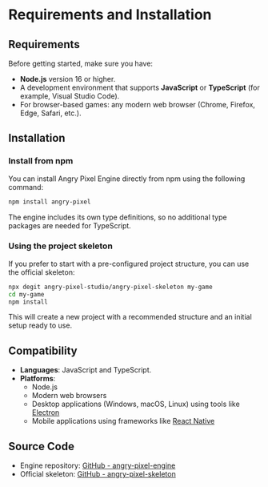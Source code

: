 # Requirements and Installation

## Requirements

Before getting started, make sure you have:

-   **Node.js** version 16 or higher.
-   A development environment that supports **JavaScript** or **TypeScript** (for example, Visual Studio Code).
-   For browser-based games: any modern web browser (Chrome, Firefox, Edge, Safari, etc.).

## Installation

### Install from npm

You can install Angry Pixel Engine directly from npm using the following command:

```bash
npm install angry-pixel
```

The engine includes its own type definitions, so no additional type packages are needed for TypeScript.

### Using the project skeleton

If you prefer to start with a pre-configured project structure, you can use the official skeleton:

```bash
npx degit angry-pixel-studio/angry-pixel-skeleton my-game
cd my-game
npm install
```

This will create a new project with a recommended structure and an initial setup ready to use.

## Compatibility

-   **Languages**: JavaScript and TypeScript.
-   **Platforms**:
    -   Node.js
    -   Modern web browsers
    -   Desktop applications (Windows, macOS, Linux) using tools like [Electron](https://www.electronjs.org/)
    -   Mobile applications using frameworks like [React Native](https://reactnative.dev/)

## Source Code

-   Engine repository: [GitHub - angry-pixel-engine](https://github.com/angry-pixel-studio/angry-pixel-engine)
-   Official skeleton: [GitHub - angry-pixel-skeleton](https://github.com/angry-pixel-studio/angry-pixel-skeleton)
